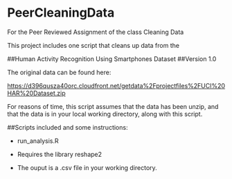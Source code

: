 PeerCleaningData
================

For the Peer Reviewed Assignment of the class Cleaning Data

This project includes one script that cleans up data from the 

##Human Activity Recognition Using Smartphones Dataset
##Version 1.0


The original data can be found here:

https://d396qusza40orc.cloudfront.net/getdata%2Fprojectfiles%2FUCI%20HAR%20Dataset.zip

For reasons of time, this script assumes that the data has been unzip, and that the data is in your local working directory, along with this script.

##Scripts included and some instructions:
* run_analysis.R
 
- Requires the library reshape2

- The ouput is a .csv file in your working directory.

